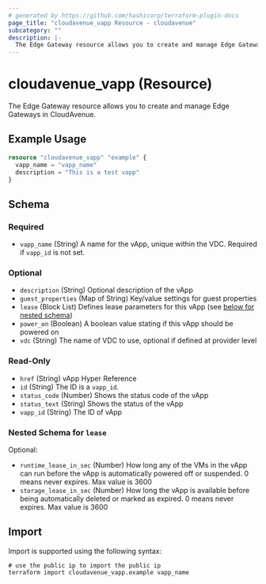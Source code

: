 ```yaml
---
# generated by https://github.com/hashicorp/terraform-plugin-docs
page_title: "cloudavenue_vapp Resource - cloudavenue"
subcategory: ""
description: |-
  The Edge Gateway resource allows you to create and manage Edge Gateways in CloudAvenue.
---
```


# cloudavenue_vapp (Resource)

The Edge Gateway resource allows you to create and manage Edge Gateways in CloudAvenue.

## Example Usage

```terraform
resource "cloudavenue_vapp" "example" {
  vapp_name = "vapp_name"
  description = "This is a test vapp"
}
```

<!-- schema generated by tfplugindocs -->
## Schema

### Required

- `vapp_name` (String) A name for the vApp, unique within the VDC. Required if `vapp_id` is not set.

### Optional

- `description` (String) Optional description of the vApp
- `guest_properties` (Map of String) Key/value settings for guest properties
- `lease` (Block List) Defines lease parameters for this vApp (see [below for nested schema](#nestedblock--lease))
- `power_on` (Boolean) A boolean value stating if this vApp should be powered on
- `vdc` (String) The name of VDC to use, optional if defined at provider level

### Read-Only

- `href` (String) vApp Hyper Reference
- `id` (String) The ID is a `vapp_id`.
- `status_code` (Number) Shows the status code of the vApp
- `status_text` (String) Shows the status of the vApp
- `vapp_id` (String) The ID of vApp

<a id="nestedblock--lease"></a>
### Nested Schema for `lease`

Optional:

- `runtime_lease_in_sec` (Number) How long any of the VMs in the vApp can run before the vApp is automatically powered off or suspended. 0 means never expires. Max value is 3600
- `storage_lease_in_sec` (Number) How long the vApp is available before being automatically deleted or marked as expired. 0 means never expires. Max value is 3600

## Import

Import is supported using the following syntax:

```shell
# use the public ip to import the public ip
terraform import cloudavenue_vapp.example vapp_name
```
